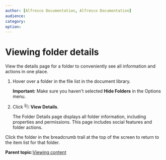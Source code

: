 ```yaml
---
author: [Alfresco Documentation, Alfresco Documentation]
audience: 
category: 
option: 
---
```


# Viewing folder details

View the details page for a folder to conveniently see all information and actions in one place.

1.  Hover over a folder in the file list in the document library.

    **Important:** Make sure you haven't selected **Hide Folders** in the Options menu.

2.  Click ![View Details icon](../images/view-folder-detail-icon.png) **View Details**.

    The Folder Details page displays all folder information, including properties and permissions. This page includes social features and folder actions.


Click the folder in the breadcrumb trail at the top of the screen to return to the item list for that folder.

**Parent topic:**[Viewing content](../concepts/library-folder-intro.md)

